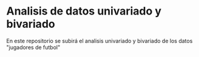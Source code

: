 # Analisis de datos univariado y bivariado
En este repositorio se subirá el analisis univariado y bivariado de los datos "jugadores de futbol"
